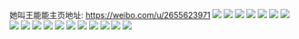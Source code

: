 她叫王能能主页地址: https://weibo.com/u/2655623971 
![](https://wx4.sinaimg.cn/mw2000/9e499b23ly1h9igp92i1yj21y12yonph.jpg) 
![](https://wx4.sinaimg.cn/mw2000/9e499b23ly1h9idk9v98qj22a62vr7wi.jpg) 
![](https://wx4.sinaimg.cn/mw2000/9e499b23ly1h9idk935mrj20y713jwig.jpg) 
![](https://wx4.sinaimg.cn/mw2000/9e499b23ly1h9idhgfdjaj22c0321npe.jpg) 
![](https://wx4.sinaimg.cn/mw2000/9e499b23ly1h9i3ums99lj2140280agm.jpg) 
![](https://wx4.sinaimg.cn/mw2000/9e499b23ly1h9i3umhj7lj2140280gzz.jpg) 
![](https://wx4.sinaimg.cn/mw2000/9e499b23ly1h9i3un0jv5j2140280793.jpg) 
![](https://wx4.sinaimg.cn/mw2000/9e499b23ly1h9i3unafzqj20u01o0teq.jpg) 
![](https://wx4.sinaimg.cn/mw2000/9e499b23ly1h9i3unl3knj2140280gps.jpg) 
![](https://wx4.sinaimg.cn/mw2000/9e499b23ly1h9i3unzhsfj20u01o00zc.jpg) 
![](https://wx4.sinaimg.cn/mw2000/9e499b23ly1h7iu6l1r0wj22802wzkjo.jpg) 
![](https://wx4.sinaimg.cn/mw2000/9e499b23ly1h7iu6hbubxj20zk1c47kq.jpg) 
![](https://wx4.sinaimg.cn/mw2000/9e499b23ly1h7iu6hxhloj20vn13eh1p.jpg) 
![](https://wx4.sinaimg.cn/mw2000/9e499b23ly1h73hdhyefwj224p2rrqai.jpg) 
![](https://wx4.sinaimg.cn/mw2000/9e499b23ly1h5rfl9a7ttj22c0340u0y.jpg) 
![](https://wx4.sinaimg.cn/mw2000/9e499b23ly1h5b9rzsjkbj21s22v61l0.jpg) 
![](https://wx4.sinaimg.cn/mw2000/9e499b23ly1h5b9rphjhvj22bt2xfhdw.jpg) 
![](https://wx4.sinaimg.cn/mw2000/9e499b23ly1h5b5ajbptyj21400u0k1y.jpg) 
